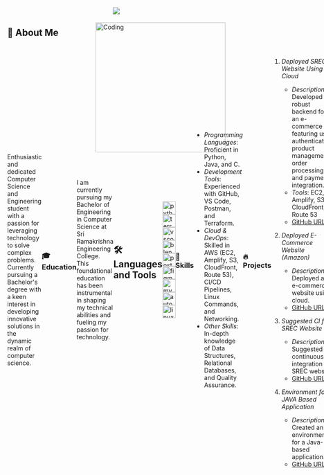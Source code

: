 <h1 align="center">
    <img src="https://readme-typing-svg.herokuapp.com?font=Kanit&size=35&color=1e90ff&center=true&vCenter=true&width=500&height=70&duration=2500&lines=Hii!+✌;+I'm+Dulal+Roy!;+Welcome+to+my+GitHub+Profile!" />
</h1>
<img align="right" alt="Coding" width="300" src="c894f05d0a176de552a9683319dedb29.gif">

## 📖 About Me

<div style="display: flex; align-items: center; justify-content: space-between;">
    <div>
Enthusiastic and dedicated Computer Science and Engineering student with a passion for leveraging
technology to solve complex problems. Currently pursuing a Bachelor's degree with a keen interest in
developing innovative solutions in the dynamic realm of computer science.    </div>

### 🎓 Education

I am currently pursuing my Bachelor of Engineering in Computer Science at Sri Ramakrishna Engineering College. This foundational education has been instrumental in
shaping my technical abilities and fueling my passion for technology.

## 🛠 Languages and Tools

<div align="left">
  <img src="https://cdn.jsdelivr.net/gh/devicons/devicon/icons/python/python-original.svg" height="30" alt="python logo"  />
  <img width="12" />
  <img src="https://cdn.jsdelivr.net/gh/devicons/devicon/icons/terraform/terraform-original.svg" height="30" alt="terraform logo"  />
  <img width="12" />
  <img src="https://cdn.jsdelivr.net/gh/devicons/devicon/icons/vscode/vscode-original.svg" height="30" alt="vscode logo"  />
  <img width="12" />
  <img src="https://skillicons.dev/icons?i=blender" height="30" alt="blender logo"  />
  <img width="12" />
  <img src="https://skillicons.dev/icons?i=postman" height="30" alt="postman logo"  />
  <img width="12" />
  <img src="https://skillicons.dev/icons?i=figma" height="30" alt="figma logo"  />
  <img width="12" />
  <img src="https://skillicons.dev/icons?i=mysql" height="30" alt="mysql logo"  />
  <img width="12" />
  <img src="https://skillicons.dev/icons?i=autocad" height="30" alt="autocad logo"  />
  <img width="12" />
  <img src="https://skillicons.dev/icons?i=linux" height="30" alt="linux logo"  />
</div>

### 💼 Skills

- *Programming Languages*: Proficient in Python, Java, and C.
- *Development Tools*: Experienced with GitHub, VS Code, Postman, and Terraform.
- *Cloud & DevOps*: Skilled in AWS (EC2, Amplify, S3, CloudFront, Route 53), CI/CD Pipelines, Linux Commands, and Networking.
- *Other Skills*: In-depth knowledge of Data Structures, Relational Databases, and Quality Assurance.

### 🔥 Projects

1. *Deployed SREC Website Using Cloud*
   - *Description*: Developed a robust backend for an e-commerce site featuring user authentication, product management, order processing, and payment integration.
   - *Tools*: EC2, Amplify, S3, CloudFront, Route 53
   - [GitHub URL](https://github.com/DulalRoy12022005/SREC-Website)

2. *Deployed E-Commerce Website (Amazon)*
   - *Description*: Deployed an e-commerce website using cloud.
   - [GitHub URL](https://github.com/DulalRoy12022005/Amazon-Clone)

3. *Suggested CI for SREC Website*
   - *Description*: Suggested continuous integration for SREC website.
   - [GitHub URL](https://github.com/DulalRoy12022005/SREC-CI)

4. *Environment for JAVA Based Application*
   - *Description*: Created an environment for a Java-based application.
   - [GitHub URL](https://github.com/DulalRoy12022005/Java-Environment)

### 📜 Certifications

- *C – Programming Course (Hands-On)* - Skillrack
- *Python – Programming Course (Hands-On)* - Skillrack
- *SQL – Basics* - Skillrack
- *Android Application Development* - Great Learning 
- *Fundamentals of Deep Learning* - NVIDIA 
- *Getting Started with AI on Jetson Nano* - NVIDIA
- *Quality Assurance Certification* - freeCodeCamp
- *Relational Database Certification* - freeCodeCamp
- *Getting Started with Cisco Packet Tracer* - CISCO Network Academy

### 🌟 Personal Interests

- 🔭 I’m currently working on various open-source projects.
- 🌱 I’m learning more about AI/ML and Cloud Computing.
- 👯 I’m looking to collaborate on innovative tech projects.
- 💬 Ask me about programming, cloud solutions, and backend development.
- ⚡ Fun fact: I love playing badminton.

## 🌐 Connect with Me

<div align="left">
  <a href="http://www.linkedin.com/in/dulal-roy1202" target="_blank" style="margin-right: 10px;">
    <img src="https://img.shields.io/static/v1?message=LinkedIn&logo=linkedin&label=&color=0077B5&logoColor=white&labelColor=&style=for-the-badge" height="25" alt="LinkedIn logo" />
  </a>
  <a href="https://medium.com/@dulalroy1202" target="_blank" style="margin-right: 10px;">
    <img src="https://img.shields.io/static/v1?message=Medium&logo=medium&label=&color=12100E&logoColor=white&labelColor=&style=for-the-badge" height="25" alt="Medium logo" />
  </a>
  <a href="mailto:dulalroy1202@gmail.com" target="_blank" style="margin-right: 10px;">
    <img src="https://img.shields.io/static/v1?message=Gmail&logo=gmail&label=&color=D14836&logoColor=white&labelColor=&style=for-the-badge" height="25" alt="Gmail logo" />
  </a>
  <a href="https://www.instagram.com/_dulalroy_" target="_blank" style="margin-right: 10px;">
    <img src="https://img.shields.io/static/v1?message=Instagram&logo=instagram&label=&color=E4405F&logoColor=white&labelColor=&style=for-the-badge" height="25" alt="Instagram logo" />
  </a>
  <a href="https://twitter.com/dulalroy1202" target="_blank" style="margin-right: 10px;">
    <img src="https://img.shields.io/static/v1?message=Twitter&logo=twitter&label=&color=1DA1F2&logoColor=white&labelColor=&style=for-the-badge" height="25" alt="Twitter logo" />
  </a>
  <a href="https://wa.me/+919688407324" target="_blank">
    <img src="https://img.shields.io/static/v1?message=Whatsapp&logo=whatsapp&label=&color=25D366&logoColor=white&labelColor=&style=for-the-badge" height="25" alt="Whatsapp logo" />
  </a>
</div>

### 📃 Find my CV [here](https://drive.google.com/uc?export=download&id=1uAxmi3Ht1SA-BacLSgkgef52s6pk9VkF)
---

Thank you for visiting my profile. Happy Coding! 😊
